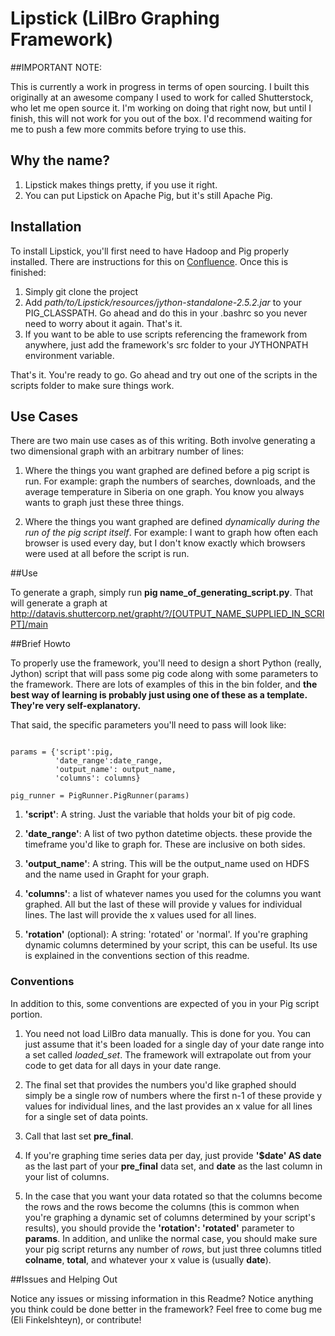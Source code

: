 # Lipstick (LilBro Graphing Framework)

##IMPORTANT NOTE:

This is currently a work in progress in terms of open sourcing. I built this originally at an awesome company I used to work for called Shutterstock, who let me open source it. I'm working on doing that right now, but until I finish, this will not work for you out of the box. I'd recommend waiting for me to push a few more commits before trying to use this.

## Why the name?

1. Lipstick makes things pretty, if you use it right.
2. You can put Lipstick on Apache Pig, but it's still Apache Pig.

## Installation

To install Lipstick, you'll first need to have Hadoop and Pig properly installed. There are instructions for this on [Confluence](http://confluence:8090/display/tech/How+to+Configure+Your+Computer+to+Use+Hadoop). Once this is finished:

1. Simply git clone the project 
2. Add *path/to/Lipstick/resources/jython-standalone-2.5.2.jar* to your PIG_CLASSPATH. Go ahead and do this in your .bashrc so you never need to worry about it again. That's it. 
3. If you want to be able to use scripts referencing the framework from anywhere, just add the framework's src folder to your JYTHONPATH environment variable.

That's it. You're ready to go. Go ahead and try out one of the scripts in the scripts folder to make sure things work.

## Use Cases

There are two main use cases as of this writing. Both involve generating a two dimensional graph with an arbitrary number of lines:

1. Where the things you want graphed are defined before a pig script is run. For example: graph the numbers of searches, downloads, and the average temperature in Siberia on one graph. You know you always wants to graph just these three things.

2. Where the things you want graphed are defined *dynamically during the run of the pig script itself*. For example: I want to graph how often each browser is used every day, but I don't know exactly which browsers were used at all before the script is run.

##Use

To generate a graph, simply run **pig name_of_generating_script.py**. That will generate a graph at http://datavis.shuttercorp.net/grapht/?/[OUTPUT_NAME_SUPPLIED_IN_SCRIPT]/main

##Brief Howto

To properly use the framework, you'll need to design a short Python (really, Jython) script that will pass some pig code along with some parameters to the framework. There are lots of examples of this in the bin folder, and **the best way of learning is probably just using one of these as a template. They're very self-explanatory.**

That said, the specific parameters you'll need to pass will look like:

<code>
params = {'script':pig, 
          'date_range':date_range, 
          'output_name': output_name,
          'columns': columns}
</code>

<code>pig_runner = PigRunner.PigRunner(params)</code>

1. **'script'**: A string. Just the variable that holds your bit of pig code.

2. **'date_range'**: A list of two python datetime objects. these provide the timeframe you'd like to graph for. These are inclusive on both sides.

3. **'output_name'**: A string. This will be the output_name  used on HDFS and the name used in Grapht for your graph.

4. **'columns'**: a list of whatever names you used for the columns you want graphed. All but the last of these will provide y values for individual lines. The last will provide the x values used for all lines. 

5. **'rotation'** (optional): A string: 'rotated' or 'normal'. If you're graphing dynamic columns determined by your script, this can be useful. Its use is explained in the conventions section of this readme.


### Conventions
In addition to this, some conventions are expected of you in your Pig script portion. 

1. You need not load LilBro data manually. This is done for you. You can just assume that it's been loaded for a single day of your date range into a set called *loaded_set*. The framework will extrapolate out from your code to get data for all days in your date range.

2. The final set that provides the numbers you'd like graphed should simply be a single row of numbers where the first n-1 of these provide y values for individual lines, and the last provides an x value for all lines for a single set of data points.

3. Call that last set **pre_final**.

4. If you're graphing time series data per day, just provide **'$date' AS date** as the last part of your **pre_final** data set, and **date** as the last column in your list of columns.

5. In the case that you want your data rotated so that the columns become the rows and the rows become the columns (this is common when you're graphing a dynamic set of columns determined by your script's results), you should provide the **'rotation': 'rotated'** parameter to **params**. In addition, and unlike the normal case, you should make sure your pig script returns any number of *rows*, but just three columns titled **colname**, **total**, and whatever your x value is (usually **date**).

##Issues and Helping Out

Notice any issues or missing information in this Readme? Notice anything you think could be done better in the framework? Feel free to come bug me (Eli Finkelshteyn), or contribute! 